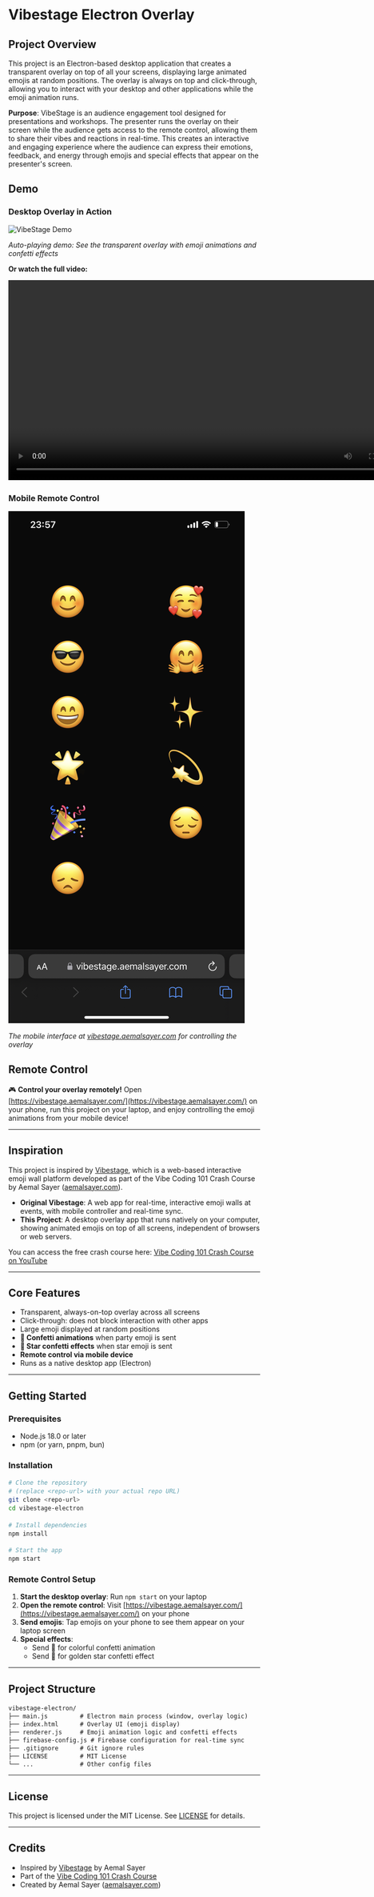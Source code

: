 # Vibestage Electron Overlay

## Project Overview

This project is an Electron-based desktop application that creates a transparent overlay on top of all your screens, displaying large animated emojis at random positions. The overlay is always on top and click-through, allowing you to interact with your desktop and other applications while the emoji animation runs.

**Purpose**: VibeStage is an audience engagement tool designed for presentations and workshops. The presenter runs the overlay on their screen while the audience gets access to the remote control, allowing them to share their vibes and reactions in real-time. This creates an interactive and engaging experience where the audience can express their emotions, feedback, and energy through emojis and special effects that appear on the presenter's screen.

## Demo

### Desktop Overlay in Action
![VibeStage Demo](assets/stage.gif)

*Auto-playing demo: See the transparent overlay with emoji animations and confetti effects*

**Or watch the full video:**

<video width="800" controls>
  <source src="assets/stage.mp4" type="video/mp4">
  Your browser does not support the video tag.
</video>

### Mobile Remote Control
![Remote Control Interface](assets/remote.jpeg)

*The mobile interface at [vibestage.aemalsayer.com](https://vibestage.aemalsayer.com/) for controlling the overlay*

## Remote Control

🎮 **Control your overlay remotely!** Open [https://vibestage.aemalsayer.com/](https://vibestage.aemalsayer.com/) on your phone, run this project on your laptop, and enjoy controlling the emoji animations from your mobile device!

---

## Inspiration

This project is inspired by [Vibestage](https://github.com/aemal/vibestage), which is a web-based interactive emoji wall platform developed as part of the Vibe Coding 101 Crash Course by Aemal Sayer ([aemalsayer.com](https://aemalsayer.com)).

- **Original Vibestage**: A web app for real-time, interactive emoji walls at events, with mobile controller and real-time sync.
- **This Project**: A desktop overlay app that runs natively on your computer, showing animated emojis on top of all screens, independent of browsers or web servers.

You can access the free crash course here: [Vibe Coding 101 Crash Course on YouTube](https://www.youtube.com/playlist?list=PLWYu7XaUG3XPeekTEk_dJC-T6Q4qPudvj)

---

## Core Features

- Transparent, always-on-top overlay across all screens
- Click-through: does not block interaction with other apps
- Large emoji displayed at random positions
- **🎉 Confetti animations** when party emoji is sent
- **🌟 Star confetti effects** when star emoji is sent
- **Remote control via mobile device**
- Runs as a native desktop app (Electron)

---

## Getting Started

### Prerequisites
- Node.js 18.0 or later
- npm (or yarn, pnpm, bun)

### Installation
```bash
# Clone the repository
# (replace <repo-url> with your actual repo URL)
git clone <repo-url>
cd vibestage-electron

# Install dependencies
npm install

# Start the app
npm start
```

### Remote Control Setup
1. **Start the desktop overlay**: Run `npm start` on your laptop
2. **Open the remote control**: Visit [https://vibestage.aemalsayer.com/](https://vibestage.aemalsayer.com/) on your phone
3. **Send emojis**: Tap emojis on your phone to see them appear on your laptop screen
4. **Special effects**: 
   - Send 🎉 for colorful confetti animation
   - Send 🌟 for golden star confetti effect

---

## Project Structure
```
vibestage-electron/
├── main.js         # Electron main process (window, overlay logic)
├── index.html      # Overlay UI (emoji display)
├── renderer.js     # Emoji animation logic and confetti effects
├── firebase-config.js # Firebase configuration for real-time sync
├── .gitignore      # Git ignore rules
├── LICENSE         # MIT License
└── ...             # Other config files
```

---

## License

This project is licensed under the MIT License. See [LICENSE](./LICENSE) for details.

---

## Credits
- Inspired by [Vibestage](https://github.com/aemal/vibestage) by Aemal Sayer
- Part of the [Vibe Coding 101 Crash Course](https://www.youtube.com/playlist?list=PLWYu7XaUG3XPeekTEk_dJC-T6Q4qPudvj)
- Created by Aemal Sayer ([aemalsayer.com](https://aemalsayer.com)) 